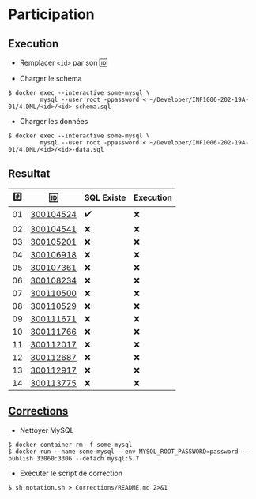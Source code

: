 # Participation

## Execution

* Remplacer `<id>` par son :id:

* Charger le schema

```
$ docker exec --interactive some-mysql \
         mysql --user root -ppassword < ~/Developer/INF1006-202-19A-01/4.DML/<id>/<id>-schema.sql
```

* Charger les données

```
$ docker exec --interactive some-mysql \
         mysql --user root -ppassword < ~/Developer/INF1006-202-19A-01/4.DML/<id>/<id>-data.sql
```

## Resultat


|:hash:| :id:                   | SQL Existe         | Execution                           |
|------|------------------------|--------------------|-------------------------------------|
| 01   | [300104524](300104524) | :heavy_check_mark: | :x:                                 |
| 02   | [300104541](300104541) | :x:                | :x:                                 |
| 03   | [300105201](300105201) | :x:                | :x:                                 |
| 04   | [300106918](300106918) | :x:                | :x:                                 |
| 05   | [300107361](300107361) | :x:                | :x:                                 |
| 06   | [300108234](300108234) | :x:                | :x:                                 |
| 07   | [300110500](300110500) | :x:                | :x:                                 |
| 08   | [300110529](300110529) | :x:                | :x:                                 |
| 09   | [300111671](300111671) | :x:                | :x:                                 |
| 10   | [300111766](300111766) | :x:                | :x:                                 |
| 11   | [300112017](300112017) | :x:                | :x:                                 |
| 12   | [300112687](300112687) | :x:                | :x:                                 |
| 13   | [300112917](300112917) | :x:                | :x:                                 |
| 14   | [300113775](300113775) | :x:                | :x:                                 |


## [Corrections](Corrections)

* Nettoyer MySQL

```
$ docker container rm -f some-mysql
$ docker run --name some-mysql --env MYSQL_ROOT_PASSWORD=password --publish 33060:3306 --detach mysql:5.7
```

* Exécuter le script de correction

```
$ sh notation.sh > Corrections/README.md 2>&1
```
